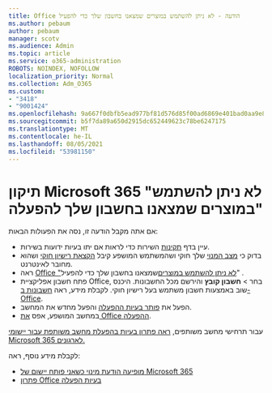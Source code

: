 ```yaml
---
title: Office הודעה - לא ניתן להשתמש במוצרים שמצאנו בחשבון שלך כדי להפעיל
ms.author: pebaum
author: pebaum
manager: scotv
ms.audience: Admin
ms.topic: article
ms.service: o365-administration
ROBOTS: NOINDEX, NOFOLLOW
localization_priority: Normal
ms.collection: Adm_O365
ms.custom:
- "3418"
- "9001424"
ms.openlocfilehash: 9a667f0dbfb5ead977bf81d576d85f00ad6869e401bad0aa9e833e7fb75b78e3
ms.sourcegitcommit: b5f7da89a650d2915dc652449623c78be6247175
ms.translationtype: MT
ms.contentlocale: he-IL
ms.lasthandoff: 08/05/2021
ms.locfileid: "53981150"
---
```

# <a name="fixing-the-microsoft-365-apps-the-products-we-found-in-your-account-cant-be-used-to-activate-message"></a>תיקון Microsoft 365 "לא ניתן להשתמש במוצרים שמצאנו בחשבון שלך להפעלה"

אם אתה מקבל הודעה זו, נסה את הפעולות הבאות:

- עיין בדף [תקינות](https://docs.microsoft.com/office365/enterprise/view-service-health) השירות כדי לראות אם יתו בעיות ידועות בשירות.
- בדוק כי [מצב המנוי](https://support.office.com/article/0d23d3c0-c19c-4b2f-9845-5344fedc4380#bkmk_checksubscription) שלך חוקי ושהמשתמש המושפע קיבל [הקצאת רישיון חוקי](https://support.office.com/article/997596B5-4173-4627-B915-36ABAC6786DC) ושהוא מחובר לאינטרנט. 
- ראה [Office "לא ניתן להשתמש במוצרים](https://support.office.com/article/c9f9a0b3-5aae-4131-8077-21e6a59f141e)שמצאנו בחשבון שלך כדי להפעיל" .
- פתח חשבון אפליקציית Office, בחר   >  **חשבון קובץ** והירשם מכל החשבונות. היכנס שוב באמצעות חשבון משתמש בעל רישיון חוקי. לקבלת מידע, ראה [חשבונות ב- Office](https://support.office.com/article/628ea040-f265-49de-b986-be09c3ebf8a9).
- הפעל את [פותר בעיות ההפעלה](https://aka.ms/SARA-OfficeActivation-Alchemy) והפעל מחדש את המחשב.
- במחשב המושפע, אפס [את Office ההפעלה](https://docs.microsoft.com/office365/troubleshoot/activation/reset-office-365-proplus-activation-state).

עבור תרחישי מחשב משותפים, [ראה פתרון בעיות בהפעלת מחשב משותפת עבור יישומי Microsoft 365 לארגונים.](https://docs.microsoft.com/deployoffice/troubleshoot-shared-computer-activation)

לקבלת מידע נוסף, ראה: 
- [מופיעה הודעת מינוי כשאני פותח יישום של Microsoft 365](https://support.office.com/article/4cabe32c-f594-4c0e-9191-3d3ade10cceb)
- [פתרון Office בעיות הפעלה](https://support.office.com/article/0d23d3c0-c19c-4b2f-9845-5344fedc4380)